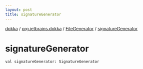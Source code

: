 ```yaml
---
layout: post
title: signatureGenerator
---
```

[dokka](../../index.md) / [org.jetbrains.dokka](../index.md) / [FileGenerator](index.md) / [signatureGenerator](signatureGenerator.md)

# signatureGenerator

```
val signatureGenerator: SignatureGenerator
```
